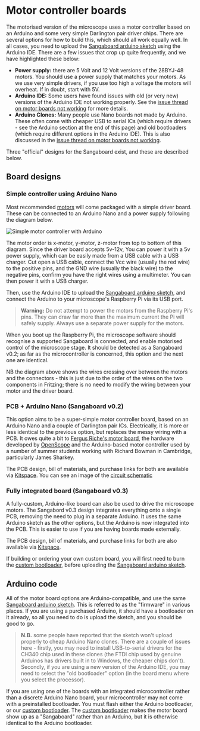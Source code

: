 # Motor controller boards

The motorised version of the microscope uses a motor controller based on an Arduino and some very simple Darlington pair driver chips.  There are several options for how to build this, which should all work equally well.  In all cases, you need to upload the [Sangaboard arduino sketch] using the Arduino IDE.  There are a few issues that crop up quite frequently, and we have highlighted these below:

* **Power supply:** there are 5 Volt and 12 Volt versions of the 28BYJ-48 motors.  You should use a power supply that matches your motors.  As we use very simple drivers, if you use too high a voltage the motors will overheat. If in doubt, start with 5V.
* **Arduino IDE:** Some users have found issues with old (or very new) versions of the Arduino IDE not working properly.  See the [issue thread on motor boards not working](https://gitlab.com/openflexure/openflexure-helpdesk/-/issues/12#note_342049911) for more details.
* **Arduino Clones:** Many people use Nano boards not made by Arduino.  These often come with cheaper USB to serial ICs (which require drivers - see the Arduino section at the end of this page) and old bootloaders (which require different options in the Arduino IDE).  This is also discussed in the [issue thread on motor boards not working].

[issue thread on motor boards not working]: https://gitlab.com/openflexure/openflexure-helpdesk/-/issues/12#note_342049911

Three "official" designs for the Sangaboard exist, and these are described below.

## Board designs

### Simple controller using Arduino Nano

Most recommended [motors](./5_motors.md) will come packaged with a simple driver board. These can be connected to an Arduino Nano and a power supply following the diagram below.

![Simple motor controller with Arduino](./images/sangaboard_simple.png)

The motor order is x-motor, y-motor, z-motor from top to bottom of this diagram. Since the driver board accepts 5v-12v, You can power it with a 5v power supply, which can be easily made from a USB cable with a USB charger. Cut open a USB cable, connect the Vcc wire (usually the red wire) to the positive pins, and the GND wire (usually the black wire) to the negative pins, confirm you have the right wires using a multimeter. You can then power it with a USB charger.

Then, use the Arduino IDE to upload the [Sangaboard arduino sketch], and connect the Arduino to your microscope's Raspberry Pi via its USB port.

> **Warning:** Do not attempt to power the motors from the Raspberry Pi's pins. They can draw far more than the maximum current the Pi will safely supply. Always use a separate power supply for the motors.

When you boot up the Raspberry Pi, the microscope software should recognise a supported Sangaboard is connected, and enable motorised control of the microscope stage.  It should be detected as a Sangaboard v0.2; as far as the microcontroller is concerned, this option and the next one are identical.

NB the diagram above shows the wires crossing over between the motors and the connectors - this is just due to the order of the wires on the two components in Fritzing; there is no need to modify the wiring between your motor and the driver board.

[Sangaboard arduino sketch]: https://gitlab.com/bath_open_instrumentation_group/sangaboard/tree/master/arduino_code

### PCB + Arduino Nano (Sangaboard v0.2)

This option aims to be a super-simple motor controller board, based on an Arduino Nano and a couple of Darlington pair ICs. Electrically, it is more or less identical to the previous option, but replaces the messy wiring with a PCB.  It owes quite a bit to [Fergus Riche's motor board](https://github.com/fr293/motor_board), the hardware developed by [OpenScope](http://2015.igem.org/Team:Cambridge-JIC) and the Arduino-based motor controller used by a number of summer students working with Richard Bowman in Cambridge, particularly James Sharkey.

The PCB design, bill of materials, and purchase links for both are available via [Kitspace](https://kitspace.org/boards/github.com/rwb27/openflexure_nano_motor_controller/).  You can see an image of the [circuit schematic](./images/sangaboard_v2_schematic.png ':ignore')


### Fully integrated board (Sangaboard v0.3)

A fully-custom, Arduino-like board can also be used to drive the microscope motors. The Sangabord v0.3 design integrates everything onto a single PCB, removing the need to plug in a separate Arduino.  It uses the same Arduino sketch as the other options, but the Arduino is now integrated into the PCB.  This is easier to use if you are having boards made externally.

The PCB design, bill of materials, and purchase links for both are also available via [Kitspace](https://kitspace.org/boards/gitlab.com/bath_open_instrumentation_group/sangaboard/).

If building or ordering your own custom board, you will first need to burn the [custom bootloader], before uploading the [Sangaboard arduino sketch].

[custom bootloader]: https://gitlab.com/bath_open_instrumentation_group/sangaboard/blob/master/Bootloader/README.md

## Arduino code

All of the motor board options are Arduino-compatible, and use the same [Sangaboard arduino sketch].  This is referred to as the "firmware" in various places.  If you are using a purchased Arduino, it should have a bootloader on it already, so all you need to do is upload the sketch, and you should be good to go.

> **N.B.** some people have reported that the sketch won't upload properly to cheap Arduino Nano clones.  There are a couple of issues here - firstly, you may need to install USB-to-serial drivers for the CH340 chip used in these clones (the FTDI chip used by genuine Arduinos has drivers built in to Windows, the cheaper chips don't).  Secondly, if you are using a new version of the Arduino IDE, you may need to select the "old bootloader" option (in the board menu where you select the processor).

If you are using one of the boards with an integrated microcontroller rather than a discrete Arduino Nano board, your microcontroller may not come with a preinstalled bootloader.  You must flash either the Arduino bootloader, or our [custom bootloader].  The [custom bootloader] makes the motor board show up as a "Sangaboard" rather than an Arduino, but it is otherwise identical to the Arduino bootloader.
